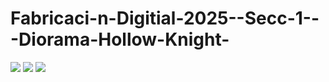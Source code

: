# Fabricaci-n-Digitial-2025--Secc-1---Diorama-Hollow-Knight-

![](img2/p1.png)
![](img2/p2.png)
![](img2/p3.png)
